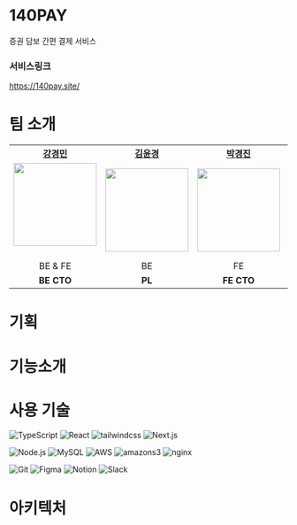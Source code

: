 # 140PAY
증권 담보 간편 결제 서비스
  
### 서비스링크
https://140pay.site/

# 팀 소개
<table>
  <tbody>
    <tr>
        <td align="center"><a href="https://github.com/YaRkyungmin"><b>강경민</b></td>
        <td align="center"><a href="https://github.com/do-yoongyo2"><b>김윤경</b></td>
        <td align="center"><a href="https://github.com/janjinn"><b>박경진</b></td>
        <td align="center"><a href="https://github.com/wlsdk9803"><b>박진아</b></td>
        <td align="center"><a href="https://github.com/jody816"><b>오재현</b></td>
          <td align="center"><a href="https://github.com/yapyap2"><b>정원우</b></td>
    </tr>
    <tr>
      <td align="center"><img width = "150px" src="https://avatars.githubusercontent.com/u/74167204?v=4" alt=""/><br /><br /></td>
      <td align="center"><img width = "150px" src="https://avatars.githubusercontent.com/u/164445937?v=4" alt=""/><br /></td>
      <td align="center"><img width = "150px" src="https://avatars.githubusercontent.com/u/92127658?v=4" alt=""/><br /></td>
      <td align="center"><img width = "150px" src="https://avatars.githubusercontent.com/u/103057334?v=4" alt=""/><br /></td>
      <td align="center"><img width = "150px" src="https://avatars.githubusercontent.com/u/81346079?v=4" alt=""/><br /></td>
      <td align="center"><img width = "150px" src="https://avatars.githubusercontent.com/u/99272057?v=4" alt=""/><br /></td>
    </tr>
    <tr>
       <td align="center">BE & FE</td>
       <td align="center">BE</td>
       <td align="center">FE</td>
       <td align="center">BE & FE</td>
       <td align="center">BE</td>
      <td align="center">BE & FE</td>
    </tr>
    <tr>
       <td align="center"><b>BE CTO</b> </td>
       <td align="center"><b>PL</b>  </td> 
       <td align="center"><b>FE CTO</b>  </td> 
       <td align="center"><b>QA</b> </td> 
       <td align="center"><b>PS</b> </td>
      <td align="center"><b>PM</b> </td>
    </tr>
  </tbody>
</table>

# 기획


# 기능소개


# 사용 기술
![TypeScript](https://img.shields.io/badge/-TypeScript-000?&logo=TypeScript)
![React](https://img.shields.io/badge/-React-000?&logo=React)
![tailwindcss](https://img.shields.io/badge/-tailwindcss-000?&logo=tailwindcss)
![Next.js](https://img.shields.io/badge/-Next.js-000?&logo=Next.js)

![Node.js](https://img.shields.io/badge/-Node.js-000?&logo=node.js)
![MySQL](https://img.shields.io/badge/-MySQL-000?&logo=MySQL&logoColor=#4479A1)
![AWS](https://img.shields.io/badge/-AWS-000?&logo=Amazon-AWS&logoColor=F90)
![amazons3](https://img.shields.io/badge/-AmazonsS3-000?&logo=Amazon-S3&logoColor=F90)
![nginx](https://img.shields.io/badge/-nginx-000?&logo=nginx&logoColor=#009639)

![Git](https://img.shields.io/badge/-Git-000?&logo=git)
![Figma](https://img.shields.io/badge/-Figma-000?&logo=Figma)
![Notion](https://img.shields.io/badge/-Notion-000?&logo=Notion)
![Slack](https://img.shields.io/badge/-Slack-000?&logo=Slack)


# 아키텍처


